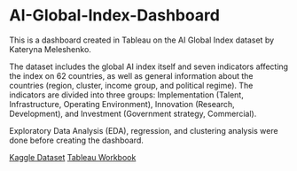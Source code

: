 # AI-Global-Index-Dashboard
This is a dashboard created in Tableau on the AI Global Index dataset by Kateryna Meleshenko.

The dataset includes the global AI index itself and seven indicators affecting the index on 62 countries, as well as general information about the countries (region, cluster, income group, and political regime). The indicators are divided into three groups: Implementation (Talent, Infrastructure, Operating Environment), Innovation (Research, Development), and Investment (Government strategy, Commercial). 

Exploratory Data Analysis (EDA), regression, and clustering analysis were done before creating the dashboard.

[Kaggle Dataset](https://www.kaggle.com/datasets/katerynameleshenko/ai-index/data)
[Tableau Workbook](https://public.tableau.com/views/Book4_17539282667590/Dashboard1?:language=en-US&:sid=&:redirect=auth&:display_count=n&:origin=viz_share_link)

